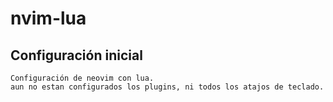 # nvim-lua
## Configuración inicial
    Configuración de neovim con lua.
    aun no estan configurados los plugins, ni todos los atajos de teclado.

